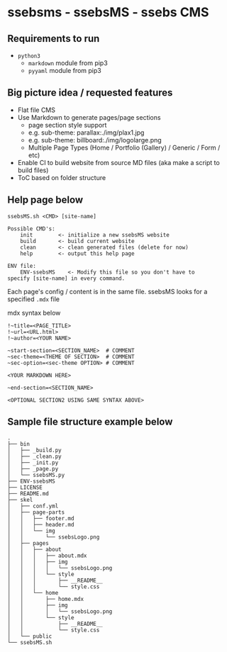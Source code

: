 # ssebsms - ssebsMS - ssebs CMS

## Requirements to run
- `python3`
    - `markdown` module from pip3
    - `pyyaml` module from pip3


## Big picture idea / requested features
- Flat file CMS
- Use Markdown to generate pages/page sections
    - page section style support 
    - e.g. sub-theme: parallax:./img/plax1.jpg
    - e.g. sub-theme: billboard:./img/logolarge.png
    - Multiple Page Types (Home / Portfolio (Gallery) / Generic / Form / etc) 
- Enable CI to build website from source MD files (aka make a script to build files)
- ToC based on folder structure

## Help page below
```
ssebsMS.sh <CMD> [site-name]

Possible CMD's:
    init        <- initialize a new ssebsMS website
    build       <- build current website
    clean       <- clean generated files (delete for now)
    help        <- output this help page

ENV file:
    ENV-ssebsMS    <- Modify this file so you don't have to
specify [site-name] in every command.

```

Each page's config / content is in the same file. ssebsMS looks for a specified `.mdx` file

mdx syntax below

```
!~title=<PAGE_TITLE>
!~url=<URL.html>
!~author=<YOUR NAME>

~start-section=<SECTION_NAME>  # COMMENT
~sec-theme=<THEME OF SECTION>  # COMMENT
~sec-option=<sec-theme OPTION> # COMMENT

<YOUR MARKDOWN HERE>

~end-section=<SECTION_NAME>

<OPTIONAL SECTION2 USING SAME SYNTAX ABOVE>
```


## Sample file structure example below
```
.
├── bin
│   ├── _build.py
│   ├── _clean.py
│   ├── _init.py
│   ├── _page.py
│   └── ssebsMS.py
├── ENV-ssebsMS
├── LICENSE
├── README.md
├── skel
│   ├── conf.yml
│   ├── page-parts
│   │   ├── footer.md
│   │   ├── header.md
│   │   └── img
│   │       └── ssebsLogo.png
│   ├── pages
│   │   ├── about
│   │   │   ├── about.mdx
│   │   │   ├── img
│   │   │   │   └── ssebsLogo.png
│   │   │   └── style
│   │   │       ├── __README__
│   │   │       └── style.css
│   │   └── home
│   │       ├── home.mdx
│   │       ├── img
│   │       │   └── ssebsLogo.png
│   │       └── style
│   │           ├── __README__
│   │           └── style.css
│   └── public
└── ssebsMS.sh

```